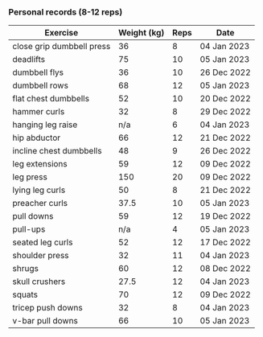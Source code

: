 ### Personal records (8-12 reps)

| Exercise | Weight (kg) | Reps | Date |
| -------- | ----------- | ---- | ---- |
| close grip dumbbell press | 36 | 8 | 04 Jan 2023 |
| deadlifts | 75 | 10 | 05 Jan 2023 |
| dumbbell flys | 36 | 10 | 26 Dec 2022 |
| dumbbell rows | 68 | 12 | 05 Jan 2023 |
| flat chest dumbbells | 52 | 10 | 20 Dec 2022 |
| hammer curls | 32 | 8 | 29 Dec 2022 |
| hanging leg raise | n/a | 6 | 04 Jan 2023 |
| hip abductor | 66 | 12 | 21 Dec 2022 |
| incline chest dumbbells | 48 | 9 | 26 Dec 2022 |
| leg extensions | 59 | 12 | 09 Dec 2022 |
| leg press | 150 | 20 | 09 Dec 2022 |
| lying leg curls | 50 | 8 | 21 Dec 2022 |
| preacher curls | 37.5 | 10 | 05 Jan 2023 |
| pull downs | 59 | 12 | 19 Dec 2022 |
| pull-ups | n/a | 4 | 05 Jan 2023 |
| seated leg curls | 52 | 12 | 17 Dec 2022 |
| shoulder press | 32 | 11 | 04 Jan 2023 |
| shrugs | 60 | 12 | 08 Dec 2022 |
| skull crushers | 27.5 | 12 | 04 Jan 2023 |
| squats | 70 | 12 | 09 Dec 2022 |
| tricep push downs | 32 | 8 | 04 Jan 2023 |
| v-bar pull downs | 66 | 10 | 05 Jan 2023 |
